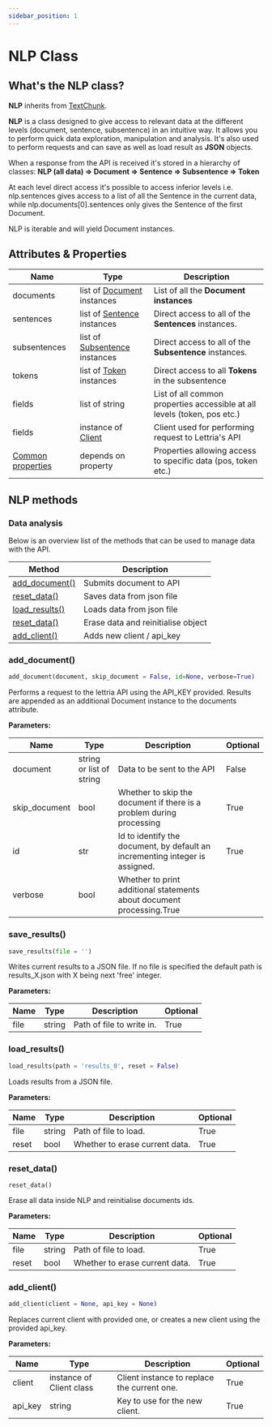 ```yaml
---
sidebar_position: 1
---
```


# NLP Class

## What's the NLP class?

**NLP** inherits from [TextChunk](https://lettria-doc.netlify.app/docs/python-sdk/TextChunk/what-is-textchunk).

**NLP** is a class designed to give access to relevant data at the different levels (document, sentence, subsentence) in an intuitive way. It allows you to perform quick data exploration, manipulation and analysis.
It's also used to perform requests and can save as well as load result as **JSON** objects.

When a response from the API is received it's stored in a hierarchy of classes:
**NLP (all data) => Document => Sentence => Subsentence => Token**

At each level direct access it's possible to access inferior levels  i.e. nlp.sentences gives access to a list of all the Sentence in the current data, while nlp.documents[0].sentences only gives the Sentence of the first Document.

NLP is iterable and will yield Document instances.


## Attributes & Properties

| Name              	| Type                          	| Description                                                              	|
|-------------------	|-------------------------------	|--------------------------------------------------------------------------	|
| documents         	| list of [Document](https://lettria-doc.netlify.app/docs/python-sdk/document-class) instances    	| List of all the **Document instances**                                       	|
| sentences         	| list of [Sentence](https://lettria-doc.netlify.app/docs/python-sdk/sentence-class) instances    	| Direct access to all of the **Sentences** instances.                         	|
| subsentences      	| list of [Subsentence](http://localhost:3000/docs/python-sdk/subsentence-class) instances 	| Direct access to all of the **Subsentence** instances.                       	|
| tokens            	| list of [Token](https://lettria-doc.netlify.app/docs/python-sdk/token-class) instances       	| Direct access to all **Tokens** in the subsentence                            	|
| fields            	| list of string                	| List of all common properties accessible at all levels (token, pos etc.) 	|
| fields            	| instance of [Client](https://lettria-doc.netlify.app/docs/python-sdk/client-class)            	| Client used for performing request to Lettria's API                      	|
| [Common properties](https://lettria-doc.netlify.app/docs/python-sdk/common-properties)	| depends on property           	| Properties allowing access to specific data (pos, token etc.)            	|

## NLP methods

### Data analysis

Below is an overview list of the methods that can be used to manage data with the API. 

| Method                                                                                                    	| Description                        	|
|-----------------------------------------------------------------------------------------------------------	|------------------------------------	|
| [add_document()](https://lettria-doc.netlify.app/docs/python-sdk/NLP/nlp-methods#add_document-)          	| Submits document to API            	|
| [reset_data()](https://lettria-doc.netlify.app/docs/python-sdk/NLP/nlp-methods#save_results-)            	| Saves data from json file          	|
| [load_results()](https://lettria-doc.netlify.app/docs/python-sdk/NLP/nlp-methods#load_results-%EF%B8%8F) 	| Loads data from json file          	|
| [reset_data()](https://lettria-doc.netlify.app/docs/python-sdk/NLP/nlp-methods#reset_data-)              	| Erase data and reinitialise object 	|
| [add_client()](https://lettria-doc.netlify.app/docs/python-sdk/NLP/nlp-methods#add_client-)              	| Adds new client / api_key          	|

### add_document() 
```python
add_document(document, skip_document = False, id=None, verbose=True)
```
Performs a request to the lettria API using the API_KEY provided. Results are appended as an additional Document instance to the documents attribute.

**Parameters:**

| Name          	| Type                     	| Description                                                                  	| Optional 	|
|---------------	|--------------------------	|------------------------------------------------------------------------------	|----------	|
| document      	| string or list of string 	| Data to be sent to the API                                                   	| False    	|
| skip_document 	| bool                     	| Whether to skip the document if there is a problem during processing         	| True     	|
| id            	| str                      	| Id to identify the document, by default an incrementing integer is assigned. 	| True     	|
| verbose       	| bool                     	| Whether to print additional statements about document processing.True        	|          	|

### save_results() 
```python
save_results(file = '')
```
Writes current results to a JSON file. If no file is specified the default path is results_X.json with X being next 'free' integer.

**Parameters:**

| Name 	| Type   	| Description               	| Optional 	|
|------	|--------	|---------------------------	|----------	|
| file 	| string 	| Path of file to write in. 	| True     	|


### load_results() 
```python
load_results(path = 'results_0', reset = False)
```
Loads results from a JSON file.

**Parameters:**

| Name  	| Type   	| Description                    	| Optional 	|
|-------	|--------	|--------------------------------	|----------	|
| file  	| string 	| Path of file to load.          	| True     	|
| reset 	| bool   	| Whether to erase current data. 	| True     	|

### reset_data() 
```shell
reset_data()
```
Erase all data inside NLP and reinitialise documents ids.

**Parameters:**

| Name  	| Type   	| Description                    	| Optional 	|
|-------	|--------	|--------------------------------	|----------	|
| file  	| string 	| Path of file to load.          	| True     	|
| reset 	| bool   	| Whether to erase current data. 	| True     	|

### add_client() 
```python
add_client(client = None, api_key = None)
```
Replaces current client with provided one, or creates a new client using the provided api_key.

**Parameters:**

| Name    	| Type                     	| Description                                 	| Optional 	|
|---------	|--------------------------	|---------------------------------------------	|----------	|
| client  	| instance of Client class 	| Client instance to replace the current one. 	| True     	|
| api_key 	| string                   	| Key to use for the new client.              	| True     	|